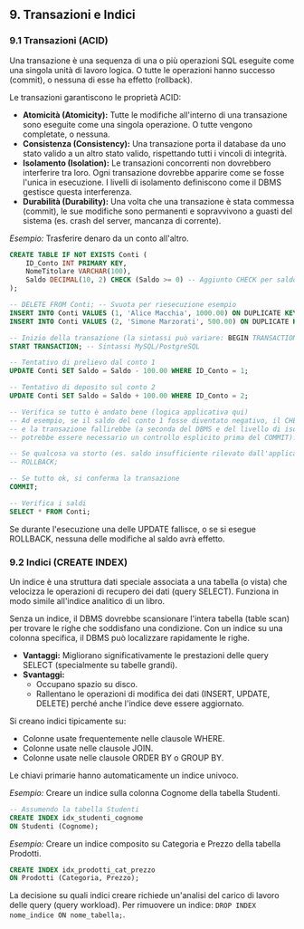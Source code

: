 ## **9. Transazioni e Indici**

### **9.1 Transazioni (ACID)**

Una transazione è una sequenza di una o più operazioni SQL eseguite come una singola unità di lavoro logica. O tutte le operazioni hanno successo (commit), o nessuna di esse ha effetto (rollback).

Le transazioni garantiscono le proprietà ACID:

- **Atomicità (Atomicity):** Tutte le modifiche all'interno di una transazione sono eseguite come una singola operazione. O tutte vengono completate, o nessuna.
- **Consistenza (Consistency):** Una transazione porta il database da uno stato valido a un altro stato valido, rispettando tutti i vincoli di integrità.
- **Isolamento (Isolation):** Le transazioni concorrenti non dovrebbero interferire tra loro. Ogni transazione dovrebbe apparire come se fosse l'unica in esecuzione. I livelli di isolamento definiscono come il DBMS gestisce questa interferenza.
- **Durabilità (Durability):** Una volta che una transazione è stata commessa (commit), le sue modifiche sono permanenti e sopravvivono a guasti del sistema (es. crash del server, mancanza di corrente).

*Esempio:* Trasferire denaro da un conto all'altro.

```sql
CREATE TABLE IF NOT EXISTS Conti (  
    ID_Conto INT PRIMARY KEY,  
    NomeTitolare VARCHAR(100),  
    Saldo DECIMAL(10, 2) CHECK (Saldo >= 0) -- Aggiunto CHECK per saldo non negativo  
);  

-- DELETE FROM Conti; -- Svuota per riesecuzione esempio  
INSERT INTO Conti VALUES (1, 'Alice Macchia', 1000.00) ON DUPLICATE KEY UPDATE Saldo = 1000.00;  
INSERT INTO Conti VALUES (2, 'Simone Marzorati', 500.00) ON DUPLICATE KEY UPDATE Saldo = 500.00;  

-- Inizio della transazione (la sintassi può variare: BEGIN TRANSACTION, START TRANSACTION)  
START TRANSACTION; -- Sintassi MySQL/PostgreSQL  

-- Tentativo di prelievo dal conto 1  
UPDATE Conti SET Saldo = Saldo - 100.00 WHERE ID_Conto = 1;  

-- Tentativo di deposito sul conto 2  
UPDATE Conti SET Saldo = Saldo + 100.00 WHERE ID_Conto = 2;  

-- Verifica se tutto è andato bene (logica applicativa qui)  
-- Ad esempio, se il saldo del conto 1 fosse diventato negativo, il CHECK constraint lo impedirebbe  
-- e la transazione fallirebbe (a seconda del DBMS e del livello di isolamento,  
-- potrebbe essere necessario un controllo esplicito prima del COMMIT).  

-- Se qualcosa va storto (es. saldo insufficiente rilevato dall'applicazione o un errore SQL), si esegue ROLLBACK  
-- ROLLBACK;  

-- Se tutto ok, si conferma la transazione  
COMMIT;  

-- Verifica i saldi  
SELECT * FROM Conti;
```

Se durante l'esecuzione una delle UPDATE fallisce, o se si esegue ROLLBACK, nessuna delle modifiche al saldo avrà effetto.

### **9.2 Indici (CREATE INDEX)**

Un indice è una struttura dati speciale associata a una tabella (o vista) che velocizza le operazioni di recupero dei dati (query SELECT). Funziona in modo simile all'indice analitico di un libro.

Senza un indice, il DBMS dovrebbe scansionare l'intera tabella (table scan) per trovare le righe che soddisfano una condizione. Con un indice su una colonna specifica, il DBMS può localizzare rapidamente le righe.

- **Vantaggi:** Migliorano significativamente le prestazioni delle query SELECT (specialmente su tabelle grandi).
- **Svantaggi:**
  - Occupano spazio su disco.
  - Rallentano le operazioni di modifica dei dati (INSERT, UPDATE, DELETE) perché anche l'indice deve essere aggiornato.

Si creano indici tipicamente su:

- Colonne usate frequentemente nelle clausole WHERE.
- Colonne usate nelle clausole JOIN.
- Colonne usate nelle clausole ORDER BY o GROUP BY.

Le chiavi primarie hanno automaticamente un indice univoco.

*Esempio:* Creare un indice sulla colonna Cognome della tabella Studenti.

```sql
-- Assumendo la tabella Studenti  
CREATE INDEX idx_studenti_cognome  
ON Studenti (Cognome);
```

*Esempio:* Creare un indice composito su Categoria e Prezzo della tabella Prodotti.

```sql
CREATE INDEX idx_prodotti_cat_prezzo  
ON Prodotti (Categoria, Prezzo);
```

La decisione su quali indici creare richiede un'analisi del carico di lavoro delle query (query workload). Per rimuovere un indice: `DROP INDEX nome_indice ON nome_tabella;`.